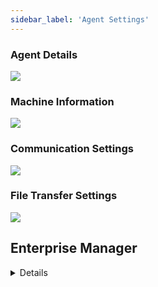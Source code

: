```yaml
---
sidebar_label: 'Agent Settings'
---
```


### Agent Details

![](../static/imgbasic/sm-unix-agent-details.png)

### Machine Information

![](../static/imgbasic/sm-unix-agent-machine-information.png)

### Communication Settings

![](../static/imgbasic/sm-unix-agent-communication-settings.png)

### File Transfer Settings

![](../static/imgbasic/sm-unix-agent-file-transfer-settings.png)

## Enterprise Manager

<details>

![Picture208](../static/imgbasic/208.png)

#### Advanced Machine Properties

![Picture209](../static/imgbasic/209.png)

#### File Transfer Settings

![Picture210](../static/imgbasic/210.png)

</details>